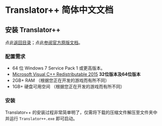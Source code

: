 # Translator++  简体中文文档
## 安装 Translator++
点此[返回目录](https://github.com/zyf722/TranslatorPlusPlusChineseWiki)；点此[参阅官方原版文档](http://dreamsavior.net/docs/translator/getting-started/installation/)。

### 配置需求
- 64 位 Windows 7 Service Pack 1 或更高版本。
- [Microsoft Visual C++ Redistributable 2015](https://www.microsoft.com/zh-cn/download/details.aspx?id=48145) **32位版本及64位版本**
- 2GB+ RAM （根据您正在开发的游戏而有所不同）
- 1GB+ 硬盘可用空间 （根据您正在开发的游戏而有所不同）

### 安装
Translator++ 的安装过程非常简单明了，仅需将下载的压缩文件解压至文件夹中并运行 ```Translator++.exe``` 即可启动。
